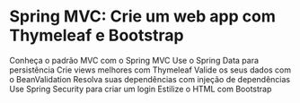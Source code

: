 # Spring MVC: Crie um web app com Thymeleaf e Bootstrap

Conheça o padrão MVC com o Spring MVC
Use o Spring Data para persistência
Crie views melhores com Thymeleaf
Valide os seus dados com o BeanValidation
Resolva suas dependências com injeção de dependências
Use Spring Security para criar um login
Estilize o HTML com Bootstrap
